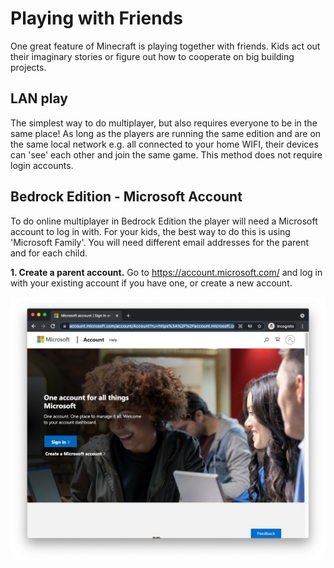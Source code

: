 ---
---

# Playing with Friends

One great feature of Minecraft is playing together with friends. Kids act out their imaginary stories or figure out how to cooperate on big building projects.

## LAN play

The simplest way to do multiplayer, but also requires everyone to be in the same place! 
As long as the players are running the same edition and are on the same local network e.g. all connected to your home WIFI, their devices can 'see' each other and join the same game.
This method does not require login accounts.

## Bedrock Edition - Microsoft Account

To do online multiplayer in Bedrock Edition the player will need a Microsoft account to log in with. For your kids, the best way to do this is using 'Microsoft Family'.
You will need different email addresses for the parent and for each child.

**1. Create a parent account.**
Go to <https://account.microsoft.com/> and log in with your existing account if you have one, or create a new account.

![Microsoft Account Page](/assets/images/ms_account1.png)
